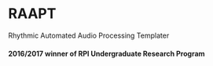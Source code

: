 # RAAPT

Rhythmic Automated Audio Processing Templater

#### 2016/2017 winner of RPI Undergraduate Research Program
